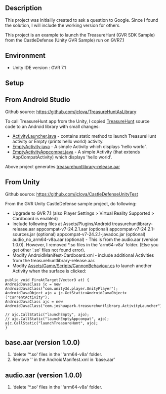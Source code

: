 ## Description
This project was initiailly created to ask a question to Google. Since I found the solution, I will include the working version for others.

This project is an example to launch the TreasureHunt (GVR SDK Sample) from the CastleDefense (Unity GVR Sample) run on GVR7.1



## Environment
- Unity IDE version : GVR 7.1

## Setup

## From Android Studio
Github source: https://github.com/jclova/TreasureHuntAsLibrary

To call TreasureHunt app from the Unity, I copied [TreasureHunt](https://github.com/googlevr/gvr-android-sdk/tree/master/samples/sdk-treasurehunt) source code to an Android library with small changes:
- [ActivityLauncher.java](https://github.com/jclova/TreasureHuntAsLibrary/blob/master/treasurehuntlibrary/src/main/java/com/joshuapark/treasurehuntlibrary/ActivityLauncher.java) - contains static method to launch TreasureHunt activity or Empty (prints hello world) activity.
- [EmptyActivity.java](https://github.com/jclova/TreasureHuntAsLibrary/blob/master/treasurehuntlibrary/src/main/java/com/joshuapark/treasurehuntlibrary/EmptyActivity.java) - A simple Activity which displays 'hello world'.
- [EmptyActivityAppcompat.java](https://github.com/jclova/TreasureHuntAsLibrary/blob/master/treasurehuntlibrary/src/main/java/com/joshuapark/treasurehuntlibrary/EmptyActivityAppcompat.java) - A simple Activity (that extends AppCompatActivity) which displays 'hello world'.

Above project generates [treasurehuntlibrary-release.aar](https://github.com/jclova/TreasureHuntAsLibrary/blob/master/treasurehuntlibrary-release.aar)

## From Unity
Github source: https://github.com/jclova/CastleDefenseUnityTest

From the GVR Unity CastleDefense sample project, do following:
- Upgrade to GVR 7.1 (also Player Settings > Virtual Reality Supported > Cardboard is enabled)
- Include following files at Assets/Plugins/Android
       treasurehuntlibrary-release.aar
       appcompat-v7-24.2.1.aar (optional)
       appcompat-v7-24.2.1-sources.jar (optional)
       appcompat-v7-24.2.1-javadoc.jar (optional)
       audio_no_arm64-v8a.aar (optional) - This is from the audio.aar (version 1.0.0). However, I removed *.so files in the 'arm64-v8a' folder. (Else you get other '.so' files not found error).
- Modify AndroidManifest-Cardboard.xml - include additional Activities from the treasurehuntlibrary-release.aar.
- Modify [Assets/Game/Scripts/CannonBehaviour.cs](https://github.com/jclova/CastleDefenseUnityTest/blob/master/Assets/Game/Scripts/CannonBehaviour.cs) to launch another Activity when the surface is clicked:

```
public void FireAtTarget(Vector3 at) {
AndroidJavaClass jc = new AndroidJavaClass("com.unity3d.player.UnityPlayer");
AndroidJavaObject ajo = jc.GetStatic<AndroidJavaObject>("currentActivity");
AndroidJavaClass ajc = new AndroidJavaClass("com.joshuapark.treasurehuntlibrary.ActivityLauncher");

// ajc.CallStatic("launchEmpty", ajo);
// ajc.CallStatic("launchEmptyAppcompat", ajo);
ajc.CallStatic("launchTreasureHunt", ajo);
}
```

## base.aar (version 1.0.0)
1. 'delete '*.so' files in the ''arm64-v8a' folder.
2. Remove '<uses-feature android:glEsVersion="0x00020000" android:required="true"/>' in the AndroidManifest.xml in 'base.aar'

## audio.aar (version 1.0.0)
1. 'delete '*.so' files in the ''arm64-v8a' folder.



